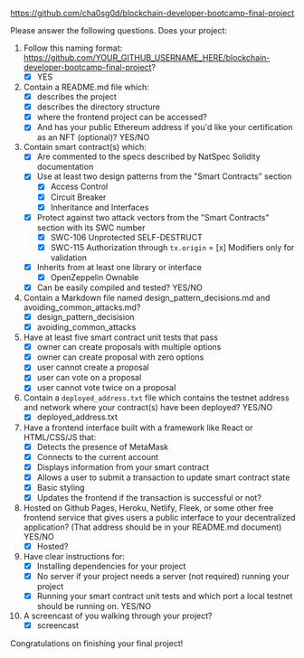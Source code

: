 https://github.com/cha0sg0d/blockchain-developer-bootcamp-final-project

Please answer the following questions. Does your project:

1. Follow this naming format: https://github.com/YOUR_GITHUB_USERNAME_HERE/blockchain-developer-bootcamp-final-project? 
    - [x] YES

2. Contain a README.md file which:
    - [x] describes the project
    - [x] describes the directory structure
    - [x] where the frontend project can be accessed? 
    - [x] And has your public Ethereum address if you'd like your certification as an NFT (optional)? YES/NO

3. Contain smart contract(s) which:
    - [x] Are commented to the specs described by NatSpec Solidity documentation
    - [x] Use at least two design patterns from the "Smart Contracts" section
      - [x] Access Control
      - [x] Circuit Breaker
      - [x] Inheritance and Interfaces
    - [x] Protect against two attack vectors from the "Smart Contracts" section with its SWC number
      - [x] SWC-106 Unprotected SELF-DESTRUCT
      - [x] SWC-115 Authorization through `tx.origin`
      = [x] Modifiers only for validation
    - [x] Inherits from at least one library or interface
      - [x] OpenZeppelin Ownable
    - [x] Can be easily compiled and tested? YES/NO

4.  Contain a Markdown file named design_pattern_decisions.md and avoiding_common_attacks.md? 
    - [x] design_pattern_decisision
    - [x] avoiding_common_attacks

5. Have at least five smart contract unit tests that pass
    - [x] owner can create proposals with multiple options
    - [x] owner can create proposal with zero options
    - [x] user cannot create a proposal
    - [x] user can vote on a proposal 
    - [x] user cannot vote twice on a proposal

6. Contain a `deployed_address.txt` file which contains the testnet address and network where your contract(s) have been deployed? YES/NO
     - [x] deployed_address.txt

7. Have a frontend interface built with a framework like React or HTML/CSS/JS that:
    - [x] Detects the presence of MetaMask
    - [x] Connects to the current account
    - [x] Displays information from your smart contract
    - [x] Allows a user to submit a transaction to update smart contract state
    - [x] Basic styling
    - [x] Updates the frontend if the transaction is successful or not?

8. Hosted on Github Pages, Heroku, Netlify, Fleek, or some other free frontend service that gives users a public interface to your decentralized application? (That address should be in your README.md document) YES/NO
    - [x] Hosted? 

9. Have clear instructions for: 
    - [x] Installing dependencies for your project 
    - [x] No server if your project needs a server (not required) running your project
    - [x] Running your smart contract unit tests and which port a local testnet should be running on. YES/NO

10. A screencast of you walking through your project?
    - [x] screencast

Congratulations on finishing your final project!
